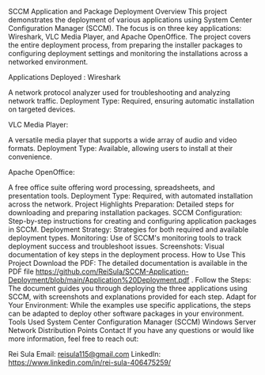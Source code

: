 SCCM Application and Package Deployment
Overview
This project demonstrates the deployment of various applications using System Center Configuration Manager (SCCM). The focus is on three key applications: Wireshark, VLC Media Player, and Apache OpenOffice. The project covers the entire deployment process, from preparing the installer packages to configuring deployment settings and monitoring the installations across a networked environment.

Applications Deployed : 
Wireshark

A network protocol analyzer used for troubleshooting and analyzing network traffic.
Deployment Type: Required, ensuring automatic installation on targeted devices.

VLC Media Player:

A versatile media player that supports a wide array of audio and video formats.
Deployment Type: Available, allowing users to install at their convenience.

Apache OpenOffice:

A free office suite offering word processing, spreadsheets, and presentation tools.
Deployment Type: Required, with automated installation across the network.
Project Highlights
Preparation: Detailed steps for downloading and preparing installation packages.
SCCM Configuration: Step-by-step instructions for creating and configuring application packages in SCCM.
Deployment Strategy: Strategies for both required and available deployment types.
Monitoring: Use of SCCM's monitoring tools to track deployment success and troubleshoot issues.
Screenshots: Visual documentation of key steps in the deployment process.
How to Use This Project
Download the PDF: The detailed documentation is available in the PDF file https://github.com/ReiSula/SCCM-Application-Deployment/blob/main/Application%20Deployment.pdf .
Follow the Steps: The document guides you through deploying the three applications using SCCM, with screenshots and explanations provided for each step.
Adapt for Your Environment: While the examples use specific applications, the steps can be adapted to deploy other software packages in your environment.
Tools Used
System Center Configuration Manager (SCCM)
Windows Server
Network Distribution Points
Contact
If you have any questions or would like more information, feel free to reach out:

Rei Sula
Email: reisula115@gmail.com
LinkedIn: https://www.linkedin.com/in/rei-sula-406475259/
